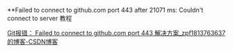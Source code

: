  **Failed to connect to github.com port 443 after 21071 ms: Couldn't connect to server
 教程
 
 [Git报错： Failed to connect to github.com port 443 解决方案\_zpf1813763637的博客-CSDN博客](https://blog.csdn.net/zpf1813763637/article/details/128340109)
 